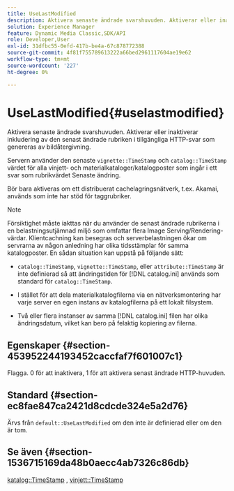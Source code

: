 ```yaml
---
title: UseLastModified
description: Aktivera senaste ändrade svarshuvuden. Aktiverar eller inaktiverar inkludering av den senast ändrade rubriken i tillgängliga HTTP-svar som genereras av bildåtergivning.
solution: Experience Manager
feature: Dynamic Media Classic,SDK/API
role: Developer,User
exl-id: 31dfbc55-0efd-417b-be4a-67c878772388
source-git-commit: 4f81f755789613222a66bed2961117604ae19e62
workflow-type: tm+mt
source-wordcount: '227'
ht-degree: 0%

---
```


# UseLastModified{#uselastmodified}

Aktivera senaste ändrade svarshuvuden. Aktiverar eller inaktiverar inkludering av den senast ändrade rubriken i tillgängliga HTTP-svar som genereras av bildåtergivning.

Servern använder den senaste `vignette::TimeStamp` och `catalog::TimeStamp` värdet för alla vinjett- och materialkataloger/katalogposter som ingår i ett svar som rubrikvärdet Senaste ändring.

Bör bara aktiveras om ett distribuerat cachelagringsnätverk, t.ex. Akamai, används som inte har stöd för taggrubriker.

>[!NOTE]
>
>Försiktighet måste iakttas när du använder de senast ändrade rubrikerna i en belastningsutjämnad miljö som omfattar flera Image Serving/Rendering-värdar. Klientcachning kan besegras och serverbelastningen ökar om servrarna av någon anledning har olika tidsstämplar för samma katalogposter. En sådan situation kan uppstå på följande sätt:

* `catalog::TimeStamp`, `vignette::TimeStamp`, eller `attribute::TimeStamp` är inte definierad så att ändringstiden för [!DNL catalog.ini] används som standard för `catalog::TimeStamp`.

* I stället för att dela materialkatalogfilerna via en nätverksmontering har varje server en egen instans av katalogfilerna på ett lokalt filsystem.
* Två eller flera instanser av samma [!DNL catalog.ini] filen har olika ändringsdatum, vilket kan bero på felaktig kopiering av filerna.

## Egenskaper {#section-453952244193452caccfaf7f601007c1}

Flagga. 0 för att inaktivera, 1 för att aktivera senast ändrade HTTP-huvuden.

## Standard {#section-ec8fae847ca2421d8cdcde324e5a2d76}

Ärvs från `default::UseLastModified` om den inte är definierad eller om den är tom.

## Se även {#section-1536715169da48b0aecc4ab7326c86db}

[katalog::TimeStamp](../../../../../ir-api/material-cat/image-rendering-api-ref/c-ir-material-catalog/c-ir-material-data-reference/r-ir-timestamp-dataref.md#reference-6daf7973dc4f4b4e9e8165756db7c319) , [vinjett::TimeStamp](../../../../../ir-api/material-cat/image-rendering-api-ref/c-ir-material-catalog/c-ir-vignette-map-reference/r-ir-timestamp-vignette.md#reference-d57cdd40a6a645d199dbb1d56cc85bc1)
